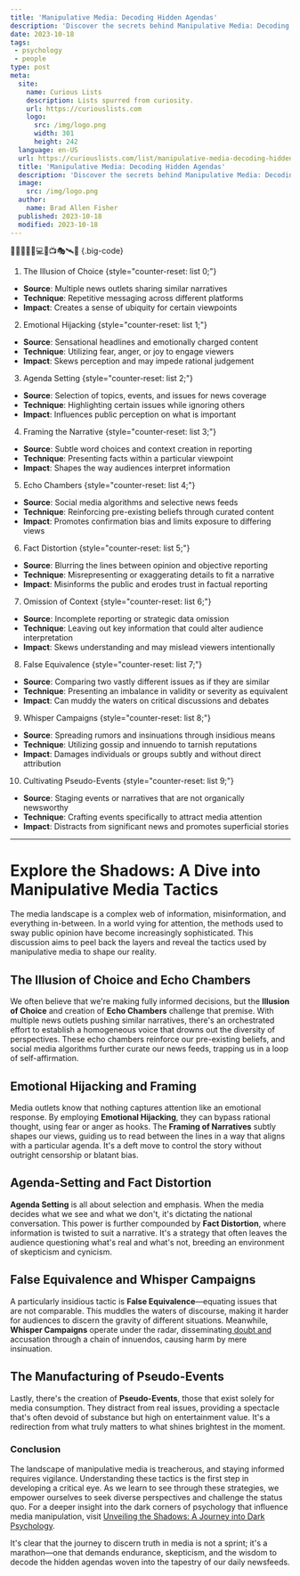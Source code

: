 ```yaml
---
title: 'Manipulative Media: Decoding Hidden Agendas'
description: 'Discover the secrets behind Manipulative Media: Decoding Hidden Agendas, a thought-provoking journey that will leave you curious about hidden narratives and ulterior motives.'
date: 2023-10-18
tags:
 - psychology
 - people
type: post
meta:
  site:
    name: Curious Lists
    description: Lists spurred from curiosity.
    url: https://curiouslists.com
    logo:
      src: /img/logo.png
      width: 301
      height: 242
  language: en-US
  url: https://curiouslists.com/list/manipulative-media-decoding-hidden-agendas
  title: 'Manipulative Media: Decoding Hidden Agendas'
  description: 'Discover the secrets behind Manipulative Media: Decoding Hidden Agendas, a thought-provoking journey that will leave you curious about hidden narratives and ulterior motives.'
  image:
    src: /img/logo.png
  author:
    name: Brad Allen Fisher
  published: 2023-10-18
  modified: 2023-10-18
---
```



👀📰🕵️‍♂️🧠💻🤖📺🎭🛰️📡 {.big-code}

1. The Illusion of Choice {style="counter-reset: list 0;"}
  - **Source**: Multiple news outlets sharing similar narratives
  - **Technique**: Repetitive messaging across different platforms
  - **Impact**: Creates a sense of ubiquity for certain viewpoints

2. Emotional Hijacking {style="counter-reset: list 1;"}
  - **Source**: Sensational headlines and emotionally charged content
  - **Technique**: Utilizing fear, anger, or joy to engage viewers
  - **Impact**: Skews perception and may impede rational judgement

3. Agenda Setting {style="counter-reset: list 2;"}
  - **Source**: Selection of topics, events, and issues for news coverage
  - **Technique**: Highlighting certain issues while ignoring others
  - **Impact**: Influences public perception on what is important

4. Framing the Narrative {style="counter-reset: list 3;"}
  - **Source**: Subtle word choices and context creation in reporting
  - **Technique**: Presenting facts within a particular viewpoint
  - **Impact**: Shapes the way audiences interpret information

5. Echo Chambers {style="counter-reset: list 4;"}
  - **Source**: Social media algorithms and selective news feeds
  - **Technique**: Reinforcing pre-existing beliefs through curated content
  - **Impact**: Promotes confirmation bias and limits exposure to differing views

6. Fact Distortion {style="counter-reset: list 5;"}
  - **Source**: Blurring the lines between opinion and objective reporting
  - **Technique**: Misrepresenting or exaggerating details to fit a narrative
  - **Impact**: Misinforms the public and erodes trust in factual reporting

7. Omission of Context {style="counter-reset: list 6;"}
  - **Source**: Incomplete reporting or strategic data omission
  - **Technique**: Leaving out key information that could alter audience interpretation
  - **Impact**: Skews understanding and may mislead viewers intentionally

8. False Equivalence {style="counter-reset: list 7;"}
  - **Source**: Comparing two vastly different issues as if they are similar
  - **Technique**: Presenting an imbalance in validity or severity as equivalent
  - **Impact**: Can muddy the waters on critical discussions and debates

9. Whisper Campaigns {style="counter-reset: list 8;"}
  - **Source**: Spreading rumors and insinuations through insidious means
  - **Technique**: Utilizing gossip and innuendo to tarnish reputations
  - **Impact**: Damages individuals or groups subtly and without direct attribution

10. Cultivating Pseudo-Events {style="counter-reset: list 9;"}
  - **Source**: Staging events or narratives that are not organically newsworthy
  - **Technique**: Crafting events specifically to attract media attention
  - **Impact**: Distracts from significant news and promotes superficial stories

---

# Explore the Shadows: A Dive into Manipulative Media Tactics

The media landscape is a complex web of information, misinformation, and everything in-between. In a world vying for attention, the methods used to sway public opinion have become increasingly sophisticated. This discussion aims to peel back the layers and reveal the tactics used by manipulative media to shape our reality.

## The Illusion of Choice and Echo Chambers

We often believe that we're making fully informed decisions, but the **Illusion of Choice** and creation of **Echo Chambers** challenge that premise. With multiple news outlets pushing similar narratives, there's an orchestrated effort to establish a homogeneous voice that drowns out the diversity of perspectives. These echo chambers reinforce our pre-existing beliefs, and social media algorithms further curate our news feeds, trapping us in a loop of self-affirmation.

## Emotional Hijacking and Framing

Media outlets know that nothing captures attention like an emotional response. By employing **Emotional Hijacking**, they can bypass rational thought, using fear or anger as hooks. The **Framing of Narratives** subtly shapes our views, guiding us to read between the lines in a way that aligns with a particular agenda. It's a deft move to control the story without outright censorship or blatant bias.

## Agenda-Setting and Fact Distortion

**Agenda Setting** is all about selection and emphasis. When the media decides what we see and what we don't, it's dictating the national conversation. This power is further compounded by **Fact Distortion**, where information is twisted to suit a narrative. It's a strategy that often leaves the audience questioning what's real and what's not, breeding an environment of skepticism and cynicism.

## False Equivalence and Whisper Campaigns

A particularly insidious tactic is **False Equivalence**—equating issues that are not comparable. This muddles the waters of discourse, making it harder for audiences to discern the gravity of different situations. Meanwhile, **Whisper Campaigns** operate under the radar, disseminating[  doubt   and](https://curiouslists.com/list/the-power-of-persuasion-ethical-boundaries-explored) accusation through a chain of innuendos, causing harm by mere insinuation.

## The Manufacturing of Pseudo-Events

Lastly, there's the creation of **Pseudo-Events**, those that exist solely for media consumption. They distract from real issues, providing a spectacle that's often devoid of substance but high on entertainment value. It's a redirection from what truly matters to what shines brightest in the moment.

### Conclusion

The landscape of manipulative media is treacherous, and staying informed requires vigilance. Understanding these tactics is the first step in developing a critical eye. As we learn to see through these strategies, we empower ourselves to seek diverse perspectives and challenge the status quo. For a deeper insight into the dark corners of psychology that influence media manipulation, visit [Unveiling the Shadows: A Journey into Dark Psychology](https://curiouslists.com/list/unveiling-the-shadows-a-journey-into-dark-psychology).

It's clear that the journey to discern truth in media is not a sprint; it's a marathon—one that demands endurance, skepticism, and the wisdom to decode the hidden agendas woven into the tapestry of our daily newsfeeds.